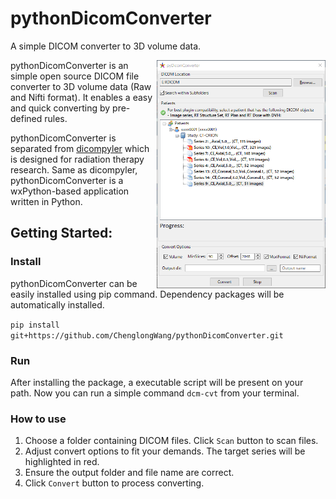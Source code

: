 pythonDicomConverter
============
A simple DICOM converter to 3D volume data.

<img src='mainview.png' align='right' width='270'>
pythonDicomConverter is an simple open source DICOM file converter to 3D volume data (Raw and Nifti format). It enables a easy and quick converting by pre-defined rules.

pythonDicomConverter is separated from [dicompyler](https://github.com/bastula/dicompyler) which is designed for radiation therapy research. Same as dicompyler, pythonDicomConverter is a wxPython-based application written in Python.


Getting Started:
----------------
### Install

pythonDicomConverter can be easily installed using pip command. Dependency packages will be automatically installed. 

`pip install git+https://github.com/ChenglongWang/pythonDicomConverter.git`

### Run

After installing the package, a executable script will be present on your path. Now you can run a simple command `dcm-cvt` from your terminal. 

### How to use

1. Choose a folder containing DICOM files. Click `Scan` button to scan files.
2. Adjust convert options to fit your demands. The target series will be highlighted in red.
3. Ensure the output folder and file name are correct.
4. Click `Convert` button to process converting.



